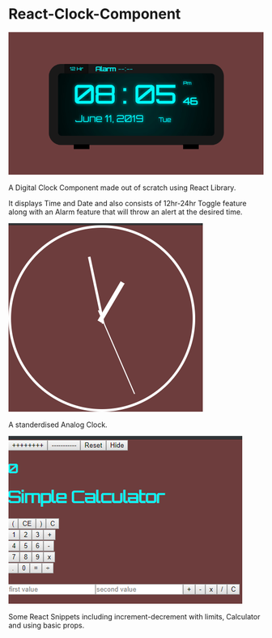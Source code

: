 # React-Clock-Component
![](Screenshot%20(223).png)

A Digital Clock Component made out of scratch using React Library.

It displays Time and Date and also consists of 12hr-24hr Toggle feature along with an Alarm feature that will throw an alert at the desired time. 


![](Screenshot%20(306).png)

A standerdised Analog Clock. 

![](Screenshot%20(301).png)

Some React Snippets including increment-decrement with limits, Calculator and using basic props. 

